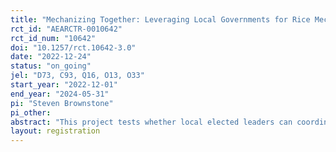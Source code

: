 ```yaml
---
title: "Mechanizing Together: Leveraging Local Governments for Rice Mechanization"
rct_id: "AEARCTR-0010642"
rct_id_num: "10642"
doi: "10.1257/rct.10642-3.0"
date: "2022-12-24"
status: "on_going"
jel: "D73, C93, Q16, O13, O33"
start_year: "2022-12-01"
end_year: "2024-05-31"
pi: "Steven Brownstone"
pi_other:
abstract: "This project tests whether local elected leaders can coordinate technology adoption making rental markets and farmer training programs more successful. The technology I am studying is direct seeding of paddy with a $65 USD manual drum seeder. While growing rice without transplantation requires new agronomic practices, it removes the need for labor intensive rice transplantation. Since one drum seeder can cover a hectare in a day the device is well suited for rental if adoption is high enough in a local area.  Multiple small-holders can effectively share a drum seeder during one days rental. This pilot RCT will allow me to test whether rental markets alone or rental markets and extension delegated to local elected leaders can successfully disseminate drum seeders. If this study achieves substantial dissemination of drum seeders, I also hope to study the local labor market effects of this technology induced labor demand shock. "
layout: registration
---
```


